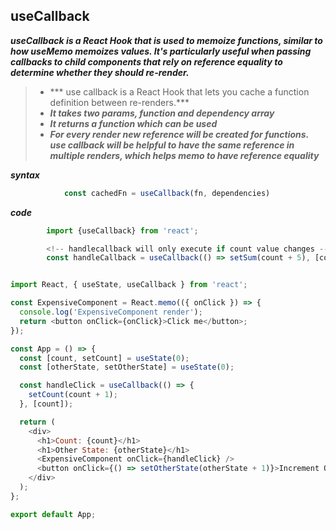 ## useCallback


***useCallback is a React Hook that is used to memoize functions, similar to how useMemo memoizes values. It's particularly useful when passing callbacks to child components that rely on reference equality to determine whether they should re-render.***

>- *** use callback is a React Hook that lets you cache a function definition between re-renders.***
>- ***It takes two params, function and dependency array***
>- ***It returns a function which can be used***
>- ***For every render new reference will be created for functions. use callback will be helpful to have the same reference in multiple renders, which helps memo to have reference equality***

***syntax***
```javascript
            const cachedFn = useCallback(fn, dependencies)
```
***code***
```javascript
        import {useCallback} from 'react';

        <!-- handlecallback will only execute if count value changes -->
        const handleCallback = useCallback(() => setSum(count + 5), [count]);

```


```javascript

import React, { useState, useCallback } from 'react';

const ExpensiveComponent = React.memo(({ onClick }) => {
  console.log('ExpensiveComponent render');
  return <button onClick={onClick}>Click me</button>;
});

const App = () => {
  const [count, setCount] = useState(0);
  const [otherState, setOtherState] = useState(0);

  const handleClick = useCallback(() => {
    setCount(count + 1);
  }, [count]);

  return (
    <div>
      <h1>Count: {count}</h1>
      <h1>Other State: {otherState}</h1>
      <ExpensiveComponent onClick={handleClick} />
      <button onClick={() => setOtherState(otherState + 1)}>Increment Other State</button>
    </div>
  );
};

export default App;
````
